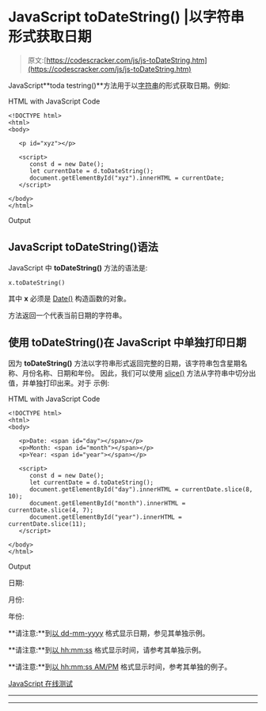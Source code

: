 # JavaScript toDateString() |以字符串形式获取日期

> 原文:[https://codescracker.com/js/js-toDateString.htm](https://codescracker.com/js/js-toDateString.htm)

JavaScript**toda testring()**方法用于以[字符串](/js/js-strings.htm)的形式获取日期。例如:

HTML with JavaScript Code

```
<!DOCTYPE html>
<html>
<body>

   <p id="xyz"></p>

   <script>
      const d = new Date();
      let currentDate = d.toDateString();
      document.getElementById("xyz").innerHTML = currentDate;
   </script>

</body>
</html>
```

Output

## JavaScript toDateString()语法

JavaScript 中 **toDateString()** 方法的语法是:

```
x.toDateString()
```

其中 **x** 必须是 [Date()](/js/js-date-constructor.htm) 构造函数的对象。

方法返回一个代表当前日期的字符串。

## 使用 toDateString()在 JavaScript 中单独打印日期

因为 **toDateString()** 方法以字符串形式返回完整的日期，该字符串包含星期名称、月份名称、日期和年份。 因此，我们可以使用 [slice()](/js/js-slice-string.htm) 方法从字符串中切分出值，并单独打印出来。对于 示例:

HTML with JavaScript Code

```
<!DOCTYPE html>
<html>
<body>

   <p>Date: <span id="day"></span></p>
   <p>Month: <span id="month"></span></p>
   <p>Year: <span id="year"></span></p>

   <script>
      const d = new Date();
      let currentDate = d.toDateString();
      document.getElementById("day").innerHTML = currentDate.slice(8, 10);
      document.getElementById("month").innerHTML = currentDate.slice(4, 7);
      document.getElementById("year").innerHTML = currentDate.slice(11);
   </script>

</body>
</html>
```

Output

日期:

月份:

年份:

**请注意:**到[以 dd-mm-yyyy](/js/js-dates.htm#b) 格式显示日期，参见其单独示例。

**请注意:**到[以 hh:mm:ss](/js/js-dates.htm#c) 格式显示时间，请参考其单独示例。

**请注意:**到[以 hh:mm:ss AM/PM](/js/js-dates.htm#d) 格式显示时间，参考其单独的例子。

[JavaScript 在线测试](/exam/showtest.php?subid=6)

* * *

* * *